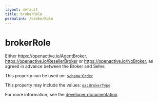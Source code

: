 ```yaml
---
layout: default
title: brokerRole
permalink: /brokerRole
---
```


# brokerRole
Either https://openactive.io/AgentBroker,  https://openactive.io/ResellerBroker or  https://openactive.io/NoBroker, as agreed in advance between the Broker and Seller.

This property can be used on: [`schema:Order`](https://schema.org/Order)

This property may include the values: [`oa:BrokerType`](https://openactive.io/BrokerType)

For more information, see the [developer documentation](https://developer.openactive.io/data-model/types/).